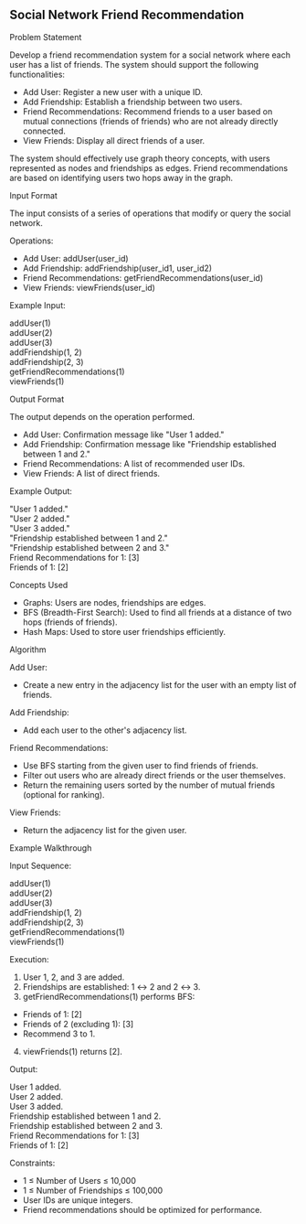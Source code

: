 ## Social Network Friend Recommendation

Problem Statement

Develop a friend recommendation system for a social network where each user has a list of friends. The system should support the following functionalities:

- Add User: Register a new user with a unique ID.
- Add Friendship: Establish a friendship between two users.
- Friend Recommendations: Recommend friends to a user based on mutual connections (friends of friends) who are not already directly connected.
- View Friends: Display all direct friends of a user.
  
The system should effectively use graph theory concepts, with users represented as nodes and friendships as edges. Friend recommendations are based on identifying users two hops away in the graph.

Input Format

The input consists of a series of operations that modify or query the social network.

Operations:

- Add User: addUser(user_id)
- Add Friendship: addFriendship(user_id1, user_id2)
- Friend Recommendations: getFriendRecommendations(user_id)
- View Friends: viewFriends(user_id)
  
Example Input:<br>

addUser(1)<br>
addUser(2)<br>
addUser(3)<br>
addFriendship(1, 2)<br>
addFriendship(2, 3)<br>
getFriendRecommendations(1)<br>
viewFriends(1)<br>

Output Format<br>

The output depends on the operation performed.

- Add User: Confirmation message like "User 1 added."
- Add Friendship: Confirmation message like "Friendship established between 1 and 2."
- Friend Recommendations: A list of recommended user IDs.
- View Friends: A list of direct friends.
  
Example Output:<br>

"User 1 added."<br>
"User 2 added."<br>
"User 3 added."<br>
"Friendship established between 1 and 2."<br>
"Friendship established between 2 and 3."<br>
Friend Recommendations for 1: [3]<br>
Friends of 1: [2]<br>

Concepts Used

- Graphs: Users are nodes, friendships are edges.
- BFS (Breadth-First Search): Used to find all friends at a distance of two hops (friends of friends).
- Hash Maps: Used to store user friendships efficiently.
  
Algorithm<br>

Add User:
- Create a new entry in the adjacency list for the user with an empty list of friends.

Add Friendship:
- Add each user to the other's adjacency list.

Friend Recommendations:
- Use BFS starting from the given user to find friends of friends.
- Filter out users who are already direct friends or the user themselves.
- Return the remaining users sorted by the number of mutual friends (optional for ranking).
  
View Friends:
- Return the adjacency list for the given user.
  
Example Walkthrough<br>

Input Sequence:<br>

addUser(1)<br>
addUser(2)<br>
addUser(3)<br>
addFriendship(1, 2)<br>
addFriendship(2, 3)<br>
getFriendRecommendations(1)<br>
viewFriends(1)<br>

Execution:<br>

1) User 1, 2, and 3 are added.<br>
2) Friendships are established: 1 ↔ 2 and 2 ↔ 3.<br>
3) getFriendRecommendations(1) performs BFS:<br>
- Friends of 1: [2]<br>
- Friends of 2 (excluding 1): [3]<br>
- Recommend 3 to 1.<br>
4) viewFriends(1) returns [2].<br>

Output:<br>

User 1 added.<br>
User 2 added.<br>
User 3 added.<br>
Friendship established between 1 and 2.<br>
Friendship established between 2 and 3.<br>
Friend Recommendations for 1: [3]<br>
Friends of 1: [2]<br>

Constraints:<br>

- 1 ≤ Number of Users ≤ 10,000<br>
- 1 ≤ Number of Friendships ≤ 100,000<br>
- User IDs are unique integers.<br>
- Friend recommendations should be optimized for performance.<br>
